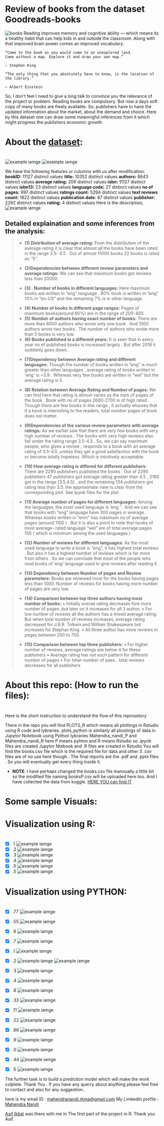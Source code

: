 # Review of books from the dataset   Goodreads-books 
![books](Images/good-reads.jpg)
Reading improves memory and cognitive ability — which means its a healthy habit that can help kids in and outside the classroom. Along with that improved brain power comes an improved vocabulary. 


```
“Come to the book as you would come to an unexplored land.
Come without a map. Explore it and draw your own map.” 
                                                                                          – Stephen King 
```
```
“The only thing that you absolutely have to know, is the location of the library.” 
                                                                                          – Albert Einstein
```
So, I don't feel I need to give a long talk to convince you the relevance of the project or problem. Reading books are compulsory. But now a days soft copy of many books are freely available. So, publishers have to have the updated information about the market, about the demand and choice. Here by this dataset one can draw some meaningful inferences from it which might progress the publishers economic growth. 

# About the [dataset](https://www.kaggle.com/jealousleopard/goodreadsbooks):
# 

![example iamge](Images/readB3.png)
![example iamge](Images/readB1.png)


We have the following features or culumns with us after modification:
**bookID:** 11127 distinct values
**title:** 10352 distinct values
**authors:** 6643 distinct values
**average rating:** 209 distinct values
**isbn:** 11127 distinct values
**isbn13:** 23 distinct values
**language code:** 27 distinct values
**no of pages:** 997 distinct values
**ratings count:** 5294 distinct values
**text reviews count:** 1822 distinct values
**publication date:** 87 distinct values
**publisher:** 2292 distinct values
**rating:** 4 distinct values
Here is the description,
![example iamge](Images/readB2.png)

## Detailed explaination and some inferences from the analysis:

> - **(1) Distribution of average rating:**
From the distribution of the
average rating it is
clear that almost all the books
have been rated in the range 3.5-
4.5 . Out of almost 11000
books 22 books is rated as ‘’5’’.

> - **(2)Dependencies
between
different review
parameters and
average ratings:**
We can see that maximum books
got reviews less than 20000 

> - **(3) . Number of books in different languages:**
Here maximum books are written in “eng”
language . 80% book is written in “eng”
13% in “en-US” and the remaining 7% is in
other language.

> - **(4) Number of books in different
page ranges:**
Pages of maximum books(around 60%) are in
the range of 200-400
> - **(5) Number of authors having
exact number of books:**
There are more than 6000 authors who
wrote only one book . And 1000 authors
wrote two books . The number of authors
who wrote more than 5 books is very low.
> - **(6) Books published in a different
years:** It is seen that in every year no of published
books is increased largely . But after 2016 it
suddenly goes down.

> - **(7)Dependency between Average
rating and different languages:**
Though the number of books written in “eng”
is much greater than other languages , average
rating of books written in 'eng' is ~3.9
. Whereas very few books are written
in “wel” but the average rating is 5 .

> - **(8) Relation between Average
Rating and Number of pages:**
We can find here that rating is almost varies
as the num of pages of the book . Book with
no of pages 2600-2700 is of high rated .
Though there are few books in this range , It
actually ensures that if a book is interesting
to the readers, total number pages of book
does not matter.

> - **(9)Dependencies
of
the various review
parameters with
average ratings:**
As we earlier saw that there are very few books with very high number of
reviews . The books with very high reviews also fall under the rating
range 3.5-4.5 . So, we can say maximum people, who gives a review ,
responds to a book with an average rating of 3.5-4.5 ,unless they get a
good satisfaction with the book or become totally hopeless .Which is
intuitively acceptable.

> - **(10) How average rating is differed for
different publishers:**
There are 2290 publishers published the
books . Out of 2290 publishers 47 publishers
got average rating greater than 4.5 , 2190 got
in the range [3.5,4.5] , and the remaining 134
publishers got rating less than 3.5. the
approximate view is clear from the corresponding plot. See ipynb files for the plot.

> - **(11) Average number of pages
for different languages:**
Among the languages, the most used
language is ‘eng ’ . And we can see that
books with “eng” language have 300 pages
in average . Whereas books written in
“enm” has maximum no of average
pages (around 1100 ) . But it is also a point
to note that books of most average-
rated language “wel” are of total average
pages 150 ( which is minimum among the
used languages )

> - **(12) Number of
reviews for different
languages:**
As the most used language to write
a book is “eng”, it has highest total
reviews . But also it has a
highest number of reviews which
is far more from others . So we can
conclude that most of the people
who read books of ‘eng’ language
used to give reviews after reading
it .

> - **(13) Dependency between
Number of pages and
Review parameters:**
Books are reviewed most for the
books having pages less than 1000.
Number of reviews for books having
more number of pages are very low.

> - **(14) Comparison between top three
authors having most number of books:**
• Initially averae rating decreases fore more
number of pages ,but later on it increases
for all 3 author.
• For low number of reviews all the authors
has a mixed average rating. But when total
number of reviews increases, average rating
decreased for J.R.R. Tolkein and William
Shakespeare but increases for Stephan King.
• All three author has more reviews in pages
between 250 to 750.

> - **(15) Comparison
between top three
publishers:**
• For higher number of reviews, average ratings
are below 4 for these publishers
• Average rating has not such pattern for
different number of pages
• For hiher number of paes , total reviews
decreases for all publishers


# 
# About this repo: (How to run the files):
# 
Here is the short instruction to understand the flow of this reprosetory 

There in the repo you will find PLOTS_R which means all plottings in Rstudio using R code and lybraries.
plots_python is similarly all plootings of data in Jupytor Notebook using Python lybraries 
Mahendra_nandi_P   and Mahendra_nandi_R   here P means pyhton and R means Rstudio 
so .ipynb files are created Jupytor Ntebook
and .R files are created in Rstudio
You will find the books.csv file which is the required file for data and other 3  .csv files are of no use here though . 
The final reports are the .pdf and .pptx files . So you will eventually get every thing inside it.

- **NOTE**: I have perhaps changed the books.csv file mannually a little bit so the modified file naming booksP.csv will be uploaded here too. And I have collected the data from kuggle. [HERE YOU can find IT](https://www.kaggle.com/jealousleopard/goodreadsbooks)




# 
# Some sample Visuals:
# Visualization using R:
# 
- [x]  .1
![example iamge](PLOTS_R/fig3.png)
- [x]  .2
![example iamge](PLOTS_R/fig7.png)
- [x]  .3
![example iamge](PLOTS_R/fig5.png)
- [x]  .4
![example iamge](PLOTS_R/fig2c.png)
- [x]  .5
![example iamge](PLOTS_R/fig9b.png)
- [x]  .5
![example iamge](PLOTS_R/fig14a.png)
# 
# Visualization using PYTHON:
# 

- [x]  .77
![example iamge](plots_python/u6.png)

- [x]  .55
![example iamge](plots_python/u11.png)

- [x]  .6
![example iamge](plots_python/index.png)

- [x]  .7
![example iamge](plots_python/index1.png)


- [x]  .1
![example iamge](plots_python/b1.png)


- [x]  .2
![example iamge](plots_python/b2.png)
![example iamge](plots_python/b3.png)

- [x]  .3
![example iamge](plots_python/b5.png)

- [x]  .4
![example iamge](plots_python/b9.png)

- [x]  .8
![example iamge](plots_python/m12.png)

- [x]  .33
![example iamge](plots_python/m7.png)

- [x]  .11
![example iamge](plots_python/m2.png)

- [x]  .22
![example iamge](plots_python/m5.png)

- [x]  .66
![example iamge](plots_python/u71.png)

- [x]  .9
![example iamge](plots_python/m14.png)

- [x]  .0
![example iamge](plots_python/m15.png)

- [x]  .44
![example iamge](plots_python/m9.png)

- [x]  .5
![example iamge](plots_python/b11.png)





The further task is to build a prediction model which will make the work colplete.
Thank You .
If you have any querry about anything please feel free to contact 
and also for any suggestion..

here is my email ID :   mahendranandi.rkma@gmail.com
My LimkedIn profile : [Mahendra Nandi](https://www.linkedin.com/in/mahendra-nandi-7038b8176/)


[Asif Ikbal](https://www.linkedin.com/in/asifikbal/) was there with me in The first part of the project in R. Thank you Asif. 
